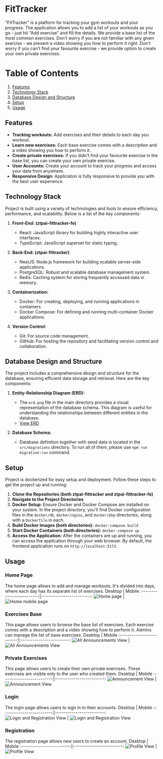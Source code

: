# FitTracker

"FitTracker" is a platform for tracking your gym workouts and your progress. The application allows you to add a list of your workouts as you go - just hit "Add exercise" and fill the details. We provide a base list of the most common exercises. Don't worry if you are not familiar with any given exercise - we present a video showing you how to perform it right. Don't worry if you can't find your favourite exercise - we provide option to create your own private exercises.

# Table of Contents

1. [Features](#features)
2. [Technology Stack](#technology-stack)
3. [Database Design and Structure](#database-design-and-structure)
4. [Setup](#setup)
5. [Usage](#usage)

## Features

- **Tracking workouts:** Add exercises and their details to each day you workout.
- **Learn new exercises:** Each base exercise comes with a description and a video showing you how to perform it.
- **Create private exercises:** If you didn't find your favourite exercise in the base list, you can create your own private exercise.
- **User Accounts:** Create your account to track your progress and access your data from anywhere.
- **Responsive Design:** Application is fully responsive to provide you with the best user experience.

## Technology Stack

Project is built using a variety of technologies and tools to ensure efficiency, performance, and scalability. Below is a list of the key components:

1. **Front-End: (ztpai-fittracker-fe)**

   - React: JavaScript library for building highly interactive user interfaces.
   - TypeScript: JavaScript superset for static typing.

2. **Back-End: (ztpai-fittracker)**

   - NestJS: Node.js framework for building scalable server-side applications.
   - PostgreSQL: Robust and scalable database management system.
   - Redis: Caching system for storing frequently accessed data in memory.

3. **Containerization:**

   - Docker: For creating, deploying, and running applications in containers.
   - Docker Compose: For defining and running multi-container Docker applications.

4. **Version Control:**

   - Git: For source code management.
   - GitHub: For hosting the repository and facilitating version control and collaboration.

## Database Design and Structure

The project includes a comprehensive design and structure for the database, ensuring efficient data storage and retrieval. Here are the key components:

1. **Entity-Relationship Diagram (ERD):**

   - The `erd.png` file in the main directory provides a visual representation of the database schema. This diagram is useful for understanding the relationships between different entities in the database.
   - [View ERD](./erd.png)

2. **Database Schema:**
   - Database definition together with seed data is located in the `src/migrations` directory. To run all of them, please use `npm run migration:run` command.

## Setup

Project is dockerized for easy setup and deployment. Follow these steps to get the project up and running:

1. **Clone the Repositories (both ztpai-fittracker and ztpai-fittracker-fe)**
2. **Navigate to the Project Directories**
3. **Docker Setup:**
   Ensure Docker and Docker Compose are installed on your system. In the project directory, you'll find Docker configuration files in the `docker/db`, `docker/nginx`, and `docker/php` directories, along with a `Dockerfile` in each.
4. **Build Docker Images (both directories):**
   `docker-compose build`
5. **Start Docker Containers (both directories):**
   `docker-compose up`
6. **Access the Application:**
   After the containers are up and running, you can access the application through your web browser. By default, the frontend application runs on `http://localhost:5173`.

## Usage

### Home Page

The home page allows to add and manage workouts. It's divided into days, where each day has its separate list of exercises.
Desktop | Mobile
:-------------------------:|:-------------------------:
![Home page](demo_images/home-desktop.png) | ![Home mobile page](demo_images/home-mobile.png)

### Exercises Base

This page allows users to browse the base list of exercises. Each exercise comes with a description and a video showing how to perform it. Admins can manage the list of base exercises.
Desktop | Mobile
:-------------------------:|:-------------------------:
![All Announcements View](demo_images/exercises_base-desktop.png) | ![All Announcements View](demo_images/exercises_base-mobile.png)

### Private Exercises

This page allows users to create their own private exercises. These exercises are visible only to the user who created them.
Desktop | Mobile
:-------------------------:|:-------------------------:
![Announcement View](demo_images/private_exercises-desktop.png) | ![Announcement View](demo_images/private_exercises-mobile.png)

### Login

The login page allows users to sign in to their accounts.
Desktop | Mobile
:-------------------------:|:-------------------------:
![Login and Registration View](demo_images/login-desktop.png) | ![Login and Registration View](demo_images/login-mobile.png)

### Registration

The registration page allows new users to create an account.
Desktop | Mobile
:-------------------------:|:-------------------------:
![Profile View](demo_images/registration-desktop.png) | ![Profile View](demo_images/registration-mobile.png)
